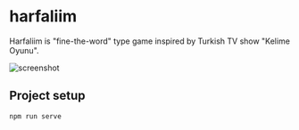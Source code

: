 # harfaliim

Harfaliim is "fine-the-word" type game inspired by Turkish TV show "Kelime Oyunu".

![screenshot](https://i.ibb.co/zXyrYNp/Screenshot-2020-06-02-at-21-01-24.png)

## Project setup
```
npm run serve
```

